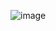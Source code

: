 ![image](https://user-images.githubusercontent.com/114629519/199354598-7b04a06f-6184-4eeb-a0be-4f758beee3fa.png)
